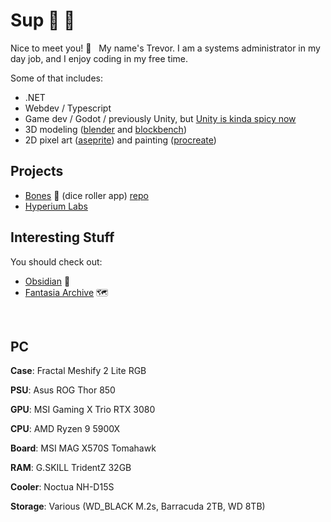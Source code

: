 # Sup 🤘 🦆 

Nice to meet you!&nbsp;👋 &nbsp; My name's Trevor. I am a systems administrator in my day job, and I enjoy coding in my free time.

Some of that includes:
- .NET
- Webdev / Typescript
- Game dev / Godot / previously Unity, but [Unity is kinda spicy now](https://www.youtube.com/watch?v=LlPOn0nAOeo&list=PLS9MbmO_ssyAyVCJrsdDfqvR8yLSpkf2T)
- 3D modeling ([blender](https://www.blender.org/) and [blockbench](https://www.blockbench.net/))
- 2D pixel art ([aseprite](https://www.aseprite.org/)) and painting ([procreate](https://procreate.com/))


## Projects

- [Bones](https://bones.turbits.dev/) 🦴 (dice roller app) [repo](https://github.com/turbits/bones)
- [Hyperium Labs](https://github.com/Hyperium-Labs)

## Interesting Stuff

You should check out:

- [Obsidian](https://obsidian.md/) 📔
- [Fantasia Archive](https://fantasiaarchive.com/) 🗺️

<br/>

## PC

**Case**: Fractal Meshify 2 Lite RGB

**PSU**: Asus ROG Thor 850

**GPU**: MSI Gaming X Trio RTX 3080

**CPU**: AMD Ryzen 9 5900X

**Board**: MSI MAG X570S Tomahawk

**RAM**: G.SKILL TridentZ 32GB

**Cooler**: Noctua NH-D15S

**Storage**: Various (WD_BLACK M.2s, Barracuda 2TB, WD 8TB)
